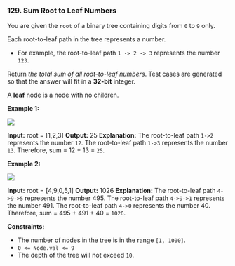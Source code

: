 ### 129\. Sum Root to Leaf Numbers

You are given the `root` of a binary tree containing digits from `0` to `9` only.

Each root-to-leaf path in the tree represents a number.

*   For example, the root-to-leaf path `1 -> 2 -> 3` represents the number `123`.

Return _the total sum of all root-to-leaf numbers_. Test cases are generated so that the answer will fit in a **32-bit** integer.

A **leaf** node is a node with no children.

**Example 1:**

![](https://assets.leetcode.com/uploads/2021/02/19/num1tree.jpg)

**Input:** root = \[1,2,3\]
**Output:** 25
**Explanation:**
The root-to-leaf path `1->2` represents the number `12`.
The root-to-leaf path `1->3` represents the number `13`.
Therefore, sum = 12 + 13 = `25`.

**Example 2:**

![](https://assets.leetcode.com/uploads/2021/02/19/num2tree.jpg)

**Input:** root = \[4,9,0,5,1\]
**Output:** 1026
**Explanation:**
The root-to-leaf path `4->9->5` represents the number 495.
The root-to-leaf path `4->9->1` represents the number 491.
The root-to-leaf path `4->0` represents the number 40.
Therefore, sum = 495 + 491 + 40 = `1026`.

**Constraints:**

*   The number of nodes in the tree is in the range `[1, 1000]`.
*   `0 <= Node.val <= 9`
*   The depth of the tree will not exceed `10`.
